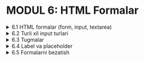 # MODUL 6: HTML Formalar

<details>
    <summary>6.1 HTML formalar (form, input, textarea)</summary>

## 6.1 HTML Formalar

### Form nima?

**HTML forma** - foydalanuvchilardan ma'lumot olish uchun ishlatiladi. Masalan, ism, email, xabar va boshqa ma'lumotlarni to'plash mumkin.

### Asosiy form teglari

#### 1. `<form>` - forma konteyner

Barcha form elementlari `<form>` ichida bo'ladi:

```html
<form>
    <!-- Form elementlari bu yerda -->
</form>
```

#### 2. `<input>` - ma'lumot kiritish maydoni

```html
<input type="text" name="ism">
```

#### 3. `<textarea>` - uzun matn kiritish

```html
<textarea name="xabar"></textarea>
```

### Oddiy forma yaratish

```html
<form>
    <p>Ismingiz:</p>
    <input type="text" name="ism">
    
    <p>Xabaringiz:</p>
    <textarea name="xabar"></textarea>
    
    <br><br>
    <input type="submit" value="Yuborish">
</form>
```

### Input atributlari

#### Name atributi - majburiy!

Har bir input `name` atributiga ega bo'lishi kerak:

```html
<input type="text" name="foydalanuvchi_ismi">
<input type="text" name="email">
```

#### Placeholder - yo'riqnoma matni

```html
<input type="text" name="ism" placeholder="Ismingizni kiriting">
```

### Textarea xususiyatlari

#### Rows va cols - o'lchamlar

```html
<textarea name="xabar" rows="5" cols="40"></textarea>
```

- `rows` - qatorlar soni
- `cols` - ustunlar soni (kenglik)

### Amaliy misollar

#### Oddiy aloqa formasi

```html
<form>
    <h3>Biz bilan bog'laning</h3>
    
    <p>Ismingiz:</p>
    <input type="text" name="ism" placeholder="Ismingizni kiriting">
    
    <p>Email:</p>
    <input type="text" name="email" placeholder="email@example.com">
    
    <p>Xabaringiz:</p>
    <textarea name="xabar" rows="5" cols="40"></textarea>
    
    <br><br>
    <input type="submit" value="Yuborish">
</form>
```

#### Shikoyat formasi

```html
<form>
    <h3>Shikoyat yuborish</h3>
    
    <p>Muammo haqida yozing:</p>
    <textarea name="shikoyat" rows="6" cols="50" placeholder="Muammoingizni batafsil yozing"></textarea>
    
    <br><br>
    <input type="submit" value="Shikoyat yuborish">
</form>
```

### To'liq misol
[CodePenda ko'rish](https://codepen.io/Ilmla/pen/gbPGZVa)

<img width="567" height="606" alt="image" src="https://github.com/user-attachments/assets/dbb3b4a0-eb70-4b98-bf6f-b434c193b1c0" />


```html
<!DOCTYPE html>
<html lang="uz">
<head>
    <meta charset="UTF-8">
    <title>Oddiy Forma</title>
</head>
<body>
    <h1>Aloqa Formasi</h1>
    
    <form>
        <p>Ism Familiya:</p>
        <input type="text" name="toliq_ism" placeholder="Ism va familiyangiz">
        
        <p>Email:</p>
        <input type="text" name="email" placeholder="email@example.com">
        
        <p>Yoshingiz:</p>
        <input type="text" name="yosh" placeholder="Yoshingiz">
        
        <p>Xabar:</p>
        <textarea name="xabar" rows="5" cols="50" placeholder="Xabaringizni yozing"></textarea>
        
        <br><br>
        <input type="submit" value="Yuborish">
    </form>
</body>
</html>
```

</details>

<details>
    <summary>6.2 Turli xil input turlari</summary>

## 6.2 Turli Xil Input Turlari

### Input type xususiyati

Har bir `<input>` da `type` atributi bor. Bu input qanday ishlashini belgilaydi.

### Matn input turlari

#### 1. text - oddiy matn

```html
<input type="text" name="ism" placeholder="Ismingiz">
```

#### 2. email - elektron pochta

```html
<input type="email" name="email" placeholder="email@example.com">
```

#### 3. password - parol (yashirin matn)

```html
<input type="password" name="parol" placeholder="Parol">
```

#### 4. number - raqam

```html
<input type="number" name="yosh" placeholder="Yoshingiz">
```

#### 5. tel - telefon

```html
<input type="tel" name="telefon" placeholder="+998 90 123 45 67">
```

### Tanlov input turlari

#### 1. radio - bitta tanlov

Faqat bittasini tanlash mumkin:

```html
<p>Jinsingiz:</p>
<input type="radio" name="jins" value="erkak"> Erkak
<input type="radio" name="jins" value="ayol"> Ayol
```

**Muhim:** Bir xil `name` bo'lishi kerak!

#### 2. checkbox - ko'p tanlov

Bir nechta tanlash mumkin:

```html
<p>Sevimli fanlar:</p>
<input type="checkbox" name="fanlar" value="matematika"> Matematika
<input type="checkbox" name="fanlar" value="fizika"> Fizika
<input type="checkbox" name="fanlar" value="kimyo"> Kimyo
```

### Boshqa input turlari

#### 1. date - sana

```html
<input type="date" name="tugilgan_sana">
```

#### 2. time - vaqt

```html
<input type="time" name="vaqt">
```

#### 3. file - fayl yuklash

```html
<input type="file" name="rasm">
```

### Input atributlari

#### 1. required - majburiy maydon

```html
<input type="text" name="ism" required>
```

#### 2. maxlength - maksimal uzunlik

```html
<input type="text" name="ism" maxlength="50">
```

#### 3. min va max - minimal va maksimal

```html
<input type="number" name="yosh" min="10" max="100">
```

### Amaliy misollar

#### Ro'yxatga olish formasi

```html
<form>
    <h3>Ro'yxatdan o'tish</h3>
    
    <p>Ism Familiya:</p>
    <input type="text" name="ism" placeholder="Ismingiz" required>
    
    <p>Email:</p>
    <input type="email" name="email" placeholder="email@example.com" required>
    
    <p>Parol:</p>
    <input type="password" name="parol" placeholder="Parol yarating" required>
    
    <p>Yoshingiz:</p>
    <input type="number" name="yosh" min="10" max="100">
    
    <p>Telefon:</p>
    <input type="tel" name="telefon" placeholder="+998">
    
    <br><br>
    <input type="submit" value="Ro'yxatdan o'tish">
</form>
```

#### So'rovnoma formasi

```html
<form>
    <h3>So'rovnoma</h3>
    
    <p>Ismingiz:</p>
    <input type="text" name="ism" required>
    
    <p>Jinsingiz:</p>
    <input type="radio" name="jins" value="erkak"> Erkak
    <input type="radio" name="jins" value="ayol"> Ayol
    
    <p>Sevimli fanlar:</p>
    <input type="checkbox" name="fanlar" value="matematika"> Matematika<br>
    <input type="checkbox" name="fanlar" value="fizika"> Fizika<br>
    <input type="checkbox" name="fanlar" value="kimyo"> Kimyo<br>
    <input type="checkbox" name="fanlar" value="biologiya"> Biologiya
    
    <p>Tug'ilgan sana:</p>
    <input type="date" name="tugilgan_sana">
    
    <br><br>
    <input type="submit" value="Javob yuborish">
</form>
```

### To'liq misol
[CodePEndan ko'rish](https://codepen.io/Ilmla/pen/YPwrdmm)

<img width="486" height="680" alt="image" src="https://github.com/user-attachments/assets/d5084519-b9e4-4f60-956e-4cc4a0035fd6" />


```html
<!DOCTYPE html>
<html lang="uz">
<head>
    <meta charset="UTF-8">
    <title>Turli Input Turlari</title>
</head>
<body>
    <h1>Ma'lumotlar Formasi</h1>
    
    <form>
        <p>Ism:</p>
        <input type="text" name="ism" maxlength="30" required>
        
        <p>Email:</p>
        <input type="email" name="email" required>
        
        <p>Parol:</p>
        <input type="password" name="parol" required>
        
        <p>Telefon:</p>
        <input type="tel" name="telefon" placeholder="+998">
        
        <p>Yosh:</p>
        <input type="number" name="yosh" min="1" max="120">
        
        <p>Jinsingiz:</p>
        <input type="radio" name="jins" value="erkak"> Erkak
        <input type="radio" name="jins" value="ayol"> Ayol
        
        <br><br>
        <input type="submit" value="Saqlash">
        <input type="reset" value="Tozalash">
    </form>
</body>
</html>
```

</details>

<details>
    <summary>6.3 Tugmalar</summary>

## 6.3 Tugmalar

### Tugma turlari

#### 1. Submit tugmasi - forma yuborish

```html
<input type="submit" value="Yuborish">
```

#### 2. Reset tugmasi - forma tozalash

```html
<input type="reset" value="Tozalash">
```

#### 3. Button tegi - zamonaviy tugma

```html
<button type="submit">Yuborish</button>
<button type="reset">Tozalash</button>
```

### Tugma atributlari

#### Value - tugma matni

```html
<input type="submit" value="Ro'yxatdan o'tish">
<input type="reset" value="Qayta boshlash">
```

#### Disabled - tugmani o'chirish

```html
<input type="submit" value="Yuborish" disabled>
```

### Amaliy misollar

#### Oddiy tugmalar

```html
<form>
    <p>Ismingiz:</p>
    <input type="text" name="ism">
    
    <br><br>
    
    <input type="submit" value="Yuborish">
    <input type="reset" value="Tozalash">
</form>
```

#### Button tegi bilan

```html
<form>
    <p>Ismingiz:</p>
    <input type="text" name="ism">
    
    <br><br>
    
    <button type="submit">Formani yuborish</button>
    <button type="reset">Formani tozalash</button>
</form>
```

#### Disabled tugma

```html
<form>
    <p>Ismingiz:</p>
    <input type="text" name="ism">
    
    <br><br>
    
    <button type="submit">Faol tugma</button>
    <button type="submit" disabled>O'chirilgan tugma</button>
</form>
```

### To'liq misol

```html
<!DOCTYPE html>
<html lang="uz">
<head>
    <meta charset="UTF-8">
    <title>Tugmalar</title>
</head>
<body>
    <h1>Forma Tugmalari</h1>
    
    <form>
        <h3>Shaxsiy ma'lumotlar</h3>
        
        <p>Ism:</p>
        <input type="text" name="ism" placeholder="Ismingiz">
        
        <p>Email:</p>
        <input type="email" name="email" placeholder="email@example.com">
        
        <p>Xabar:</p>
        <textarea name="xabar" rows="4"></textarea>
        
        <br><br>
        
        <button type="submit">Ma'lumotlarni yuborish</button>
        <button type="reset">Formani tozalash</button>
    </form>
</body>
</html>
```

</details>

<details>
    <summary>6.4 Label va placeholder</summary>

## 6.4 Label va Placeholder

### Placeholder nima?

**Placeholder** - input ichida ko'rinadigan yo'riqnoma matni. Foydalanuvchi yozganida yo'qoladi.

```html
<input type="text" placeholder="Ismingizni kiriting">
```

### Label nima?

**Label** - input maydonining nomi. Label bosilsa, input faol bo'ladi.

```html
<label for="ism">Ismingiz:</label>
<input type="text" id="ism" name="ism">
```

**Muhim:** Label `for` va input `id` bir xil bo'lishi kerak!

### Placeholder misollar

#### Turli input turlari uchun

```html
<input type="text" placeholder="Ismingizni kiriting">
<input type="email" placeholder="email@example.com">
<input type="password" placeholder="Parolingiz">
<input type="tel" placeholder="+998 90 123 45 67">
<input type="number" placeholder="Yoshingiz">
```

#### Textarea uchun

```html
<textarea placeholder="Xabaringizni bu yerda yozing"></textarea>
```

### Label misollar

#### Oddiy label

```html
<label for="ism">Ismingiz:</label>
<input type="text" id="ism" name="ism">

<label for="email">Email:</label>
<input type="email" id="email" name="email">
```

#### Label ichida input

```html
<label>
    Parol:
    <input type="password" name="parol">
</label>
```

### Label va placeholder birga

```html
<label for="username">Foydalanuvchi nomi:</label>
<input type="text" id="username" name="username" placeholder="Foydalanuvchi nomingiz">

<label for="email">Email:</label>
<input type="email" id="email" name="email" placeholder="email@example.com">
```

### Amaliy misollar

#### To'liq forma

```html
<form>
    <h3>Ro'yxatga olish</h3>
    
    <label for="ism">Ism Familiya:</label>
    <input type="text" id="ism" name="ism" placeholder="Ism va familiyangiz">
    <br><br>
    
    <label for="email">Email:</label>
    <input type="email" id="email" name="email" placeholder="email@example.com">
    <br><br>
    
    <label for="parol">Parol:</label>
    <input type="password" id="parol" name="parol" placeholder="Parol yarating">
    <br><br>
    
    <label for="yosh">Yosh:</label>
    <input type="number" id="yosh" name="yosh" placeholder="Yoshingiz">
    <br><br>
    
    <label for="xabar">Haqingizda:</label>
    <textarea id="xabar" name="xabar" rows="4" placeholder="O'zingiz haqingizda qisqacha"></textarea>
    <br><br>
    
    <button type="submit">Ro'yxatdan o'tish</button>
</form>
```

#### Radio va checkbox bilan

```html
<form>
    <h3>So'rovnoma</h3>
    
    <label for="ism">Ismingiz:</label>
    <input type="text" id="ism" name="ism" placeholder="Ismingizni kiriting">
    <br><br>
    
    <label>Jinsingiz:</label><br>
    <input type="radio" name="jins" value="erkak"> Erkak
    <input type="radio" name="jins" value="ayol"> Ayol
    <br><br>
    
    <label>Sevimli fanlaringiz:</label><br>
    <input type="checkbox" name="fanlar" value="matematika"> Matematika<br>
    <input type="checkbox" name="fanlar" value="fizika"> Fizika<br>
    <input type="checkbox" name="fanlar" value="kimyo"> Kimyo
    <br><br>
    
    <label for="izoh">Qo'shimcha izoh:</label>
    <textarea id="izoh" name="izoh" rows="3" placeholder="Fikrlaringizni yozing"></textarea>
    <br><br>
    
    <button type="submit">Javob yuborish</button>
</form>
```

### To'liq misol

```html
<!DOCTYPE html>
<html lang="uz">
<head>
    <meta charset="UTF-8">
    <title>Label va Placeholder</title>
</head>
<body>
    <h1>Aloqa Formasi</h1>
    
    <form>
        <label for="toliq_ism">Ism Familiya:</label><br>
        <input type="text" id="toliq_ism" name="toliq_ism" placeholder="Ism va familiyangizni yozing">
        <br><br>
        
        <label for="email">Email manzil:</label><br>
        <input type="email" id="email" name="email" placeholder="email@example.com">
        <br><br>
        
        <label for="telefon">Telefon:</label><br>
        <input type="tel" id="telefon" name="telefon" placeholder="+998 90 123 45 67">
        <br><br>
        
        <label for="yosh">Yoshingiz:</label><br>
        <input type="number" id="yosh" name="yosh" placeholder="Yoshingizni kiriting">
        <br><br>
        
        <label for="xabar">Xabar:</label><br>
        <textarea id="xabar" name="xabar" rows="5" cols="40" placeholder="Xabaringizni bu yerda yozing"></textarea>
        <br><br>
        
        <button type="submit">Xabar yuborish</button>
        <button type="reset">Tozalash</button>
    </form>
</body>
</html>
```

</details>

<details>
    <summary>6.5 Formalarni bezatish</summary>

## 6.5 Formalarni Bezatish

### Input maydonlarini bezatish

#### Asosiy stillar

```css
input[type="text"],
input[type="email"],
input[type="password"],
input[type="number"],
input[type="tel"] {
    width: 300px;
    padding: 10px;
    border: 2px solid gray;
    border-radius: 5px;
    font-size: 16px;
}
```

#### Textarea bezatish

```css
textarea {
    width: 300px;
    padding: 10px;
    border: 2px solid gray;
    border-radius: 5px;
    font-size: 16px;
}
```

### Tugmalarni bezatish

```css
button,
input[type="submit"],
input[type="reset"] {
    background-color: blue;
    color: white;
    padding: 10px 20px;
    border: none;
    border-radius: 5px;
    font-size: 16px;
}

button:hover,
input[type="submit"]:hover {
    background-color: darkblue;
}
```

### Label bezatish

```css
label {
    font-weight: bold;
    color: #333;
}
```

### Amaliy misollar

#### Oddiy chiroyli forma

```html
<!DOCTYPE html>
<html lang="uz">
<head>
    <meta charset="UTF-8">
    <title>Chiroyli Forma</title>
    <style>
        body {
            font-family: Arial, sans-serif;
            padding: 20px;
            background-color: #f5f5f5;
        }
        
        .forma {
            width: 400px;
            margin: 0 auto;
            padding: 30px;
            background-color: white;
            border-radius: 10px;
            border: 2px solid #ddd;
        }
        
        h2 {
            text-align: center;
            color: #333;
        }
        
        label {
            font-weight: bold;
            color: #555;
        }
        
        input[type="text"],
        input[type="email"],
        input[type="password"],
        textarea {
            width: 100%;
            padding: 10px;
            margin: 5px 0 15px 0;
            border: 2px solid #ddd;
            border-radius: 5px;
            font-size: 16px;
        }
        
        button {
            width: 100%;
            background-color: #007bff;
            color: white;
            padding: 12px;
            border: none;
            border-radius: 5px;
            font-size: 16px;
        }
        
        button:hover {
            background-color: #0056b3;
        }
    </style>
</head>
<body>
    <div class="forma">
        <h2>Biz bilan bog'laning</h2>
        
        <form>
            <label for="ism">Ismingiz:</label>
            <input type="text" id="ism" name="ism" placeholder="Ismingizni kiriting">
            
            <label for="email">Email:</label>
            <input type="email" id="email" name="email" placeholder="email@example.com">
            
            <label for="xabar">Xabar:</label>
            <textarea id="xabar" name="xabar" rows="4" placeholder="Xabaringizni yozing"></textarea>
            
            <button type="submit">Xabar yuborish</button>
        </form>
    </div>
</body>
</html>
```

#### Rangli forma

```html
<!DOCTYPE html>
<html lang="uz">
<head>
    <meta charset="UTF-8">
    <title>Rangli Forma</title>
    <style>
        body {
            font-family: Arial, sans-serif;
            padding: 20px;
            background-color: #e0f7fa;
        }
        
        .forma {
            width: 350px;
            margin: 0 auto;
            padding: 25px;
            background-color: #00bcd4;
            border-radius: 15px;
        }
        
        h2 {
            text-align: center;
            color: white;
        }
        
        label {
            color: white;
            font-weight: bold;
        }
        
        input[type="text"],
        input[type="email"],
        input[type="password"],
        textarea {
            width: 100%;
            padding: 10px;
            margin: 5px 0 15px 0;
            border: none;
            border-radius: 5px;
            font-size: 16px;
        }
        
        button {
            width: 100%;
            background-color: white;
            color: #00bcd4;
            padding: 12px;
            border: none;
            border-radius: 5px;
            font-size: 16px;
            font-weight: bold;
        }
    </style>
</head>
<body>
    <div class="forma">
        <h2>Ro'yxatdan o'tish</h2>
        
        <form>
            <label for="ism">Ism:</label>
            <input type="text" id="ism" name="ism" placeholder="Ismingiz">
            
            <label for="email">Email:</label>
            <input type="email" id="email" name="email" placeholder="email@example.com">
            
            <label for="parol">Parol:</label>
            <input type="password" id="parol" name="parol" placeholder="Parol yarating">
            
            <button type="submit">Ro'yxatdan o'tish</button>
        </form>
    </div>
</body>
</html>
```

#### Minimalist forma

```html
<!DOCTYPE html>
<html lang="uz">
<head>
    <meta charset="UTF-8">
    <title>Minimalist Forma</title>
    <style>
        body {
            font-family: Arial, sans-serif;
            padding: 50px;
            background-color: #fafafa;
        }
        
        .forma {
            width: 300px;
            margin: 0 auto;
            padding: 40px 20px;
            background-color: white;
            border: 1px solid #e0e0e0;
        }
        
        h2 {
            text-align: center;
            color: #333;
        }
        
        input[type="email"],
        input[type="password"] {
            width: 100%;
            padding: 15px 0;
            margin: 10px 0;
            border: none;
            border-bottom: 1px solid #ddd;
            font-size: 16px;
        }
        
        button {
            width: 100%;
            background-color: #333;
            color: white;
            padding: 15px;
            margin-top: 20px;
            border: none;
            font-size: 16px;
        }
        
        button:hover {
            background-color: #555;
        }
    </style>
</head>
<body>
    <div class="forma">
        <h2>Kirish</h2>
        
        <form>
            <input type="email" name="email" placeholder="Email">
            <input type="password" name="parol" placeholder="Parol">
            
            <button type="submit">Kirish</button>
        </form>
    </div>
</body>
</html>
```

</details>
